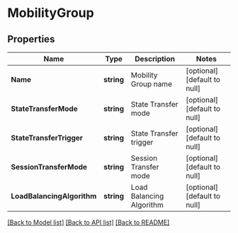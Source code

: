 # MobilityGroup

## Properties
Name | Type | Description | Notes
------------ | ------------- | ------------- | -------------
**Name** | **string** | Mobility Group name | [optional] [default to null]
**StateTransferMode** | **string** | State Transfer mode | [optional] [default to null]
**StateTransferTrigger** | **string** | State Transfer trigger | [optional] [default to null]
**SessionTransferMode** | **string** | Session Transfer mode | [optional] [default to null]
**LoadBalancingAlgorithm** | **string** | Load Balancing Algorithm | [optional] [default to null]

[[Back to Model list]](../README.md#documentation-for-models) [[Back to API list]](../README.md#documentation-for-api-endpoints) [[Back to README]](../README.md)


